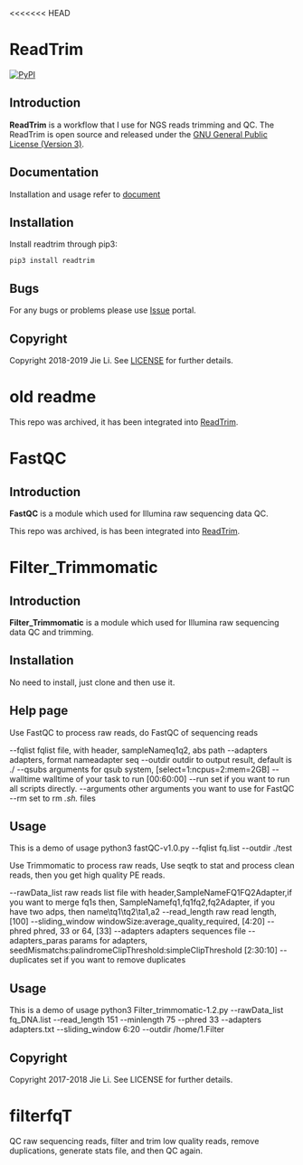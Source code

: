 <<<<<<< HEAD
# ReadTrim
[![PyPI](https://shields.io/pypi/v/readtrim.svg)](https://pypi.org/project/readtrim)

## Introduction
**ReadTrim** is a workflow that I use for NGS reads trimming and QC.
The ReadTrim is open source and released under the [GNU General Public License (Version 3)](https://pypi.org/project/readtrim/).

## Documentation
Installation and usage refer to [document](docs/documentation.md)

## Installation
Install readtrim through pip3:
```
pip3 install readtrim
```

## Bugs
For any bugs or problems please use [Issue](https://github.com/jlli6t/ReadTrim/issues) portal.

## Copyright
Copyright 2018-2019 Jie Li. See [LICENSE](./LICENSE) for further details.


# old readme

This repo was archived, it has been integrated into [ReadTrim](https://github.com/jlli6t/ReadTrim.git).

# FastQC

## Introduction
**FastQC** is a module which used for Illumina raw sequencing data QC.


This repo was archived, is has been integrated into [ReadTrim](https://github.com/jlli6t/ReadTrim.git).


# Filter_Trimmomatic

## Introduction
**Filter_Trimmomatic** is a module which used for Illumina raw sequencing data QC and trimming.

## Installation
No need to install, just clone and then use it.

## Help page
Use FastQC to process raw reads, do FastQC of sequencing reads

--fqlist	fqlist file, with header, sampleName<tab>q1<tab>q2, abs path
--adapters	adapters, format name<tab>adapter seq
--outdir	outdir to output result, default is ./
--qsubs	arguments for qsub system, [select=1:ncpus=2:mem=2GB]
--walltime	walltime of your task to run [00:60:00]
--run	set if you want to run all scripts directly.
--arguments	other arguments you want to use for FastQC
--rm	set to rm *.sh.* files

## Usage
This is a demo of usage
python3 fastQC-v1.0.py --fqlist fq.list --outdir ./test

Use Trimmomatic to process raw reads, Use seqtk to stat and process clean reads, then you get high quality PE reads.

--rawData_list	raw reads list file with header,SampleName<tab>FQ1<tab>FQ2<tab>Adapter,if you want to merge fq1s then, SampleName<tab>fq1,fq1<tab>fq2,fq2<Tab>Adapter, if you have two adps, then name\tq1\tq2\ta1,a2
--read_length	raw read length, [100]
--sliding_window	windowSize:average_quality_required, [4:20]
--phred	phred, 33 or 64, [33]
--adapters	adapters sequences file
--adapters_paras	params for adapters, seedMismatchs:palindromeClipThreshold:simpleClipThreshold [2:30:10]
--duplicates	set if you want to remove duplicates

## Usage
This is a demo of usage
python3 Filter_trimmomatic-1.2.py --rawData_list fq_DNA.list --read_length 151 --minlength 75 --phred 33 --adapters adapters.txt --sliding_window 6:20 --outdir /home/1.Filter

## Copyright
Copyright 2017-2018 Jie Li. See LICENSE for further details.

# filterfqT
QC raw sequencing reads, filter and trim low quality reads, remove duplications, generate stats file, and then QC again.

